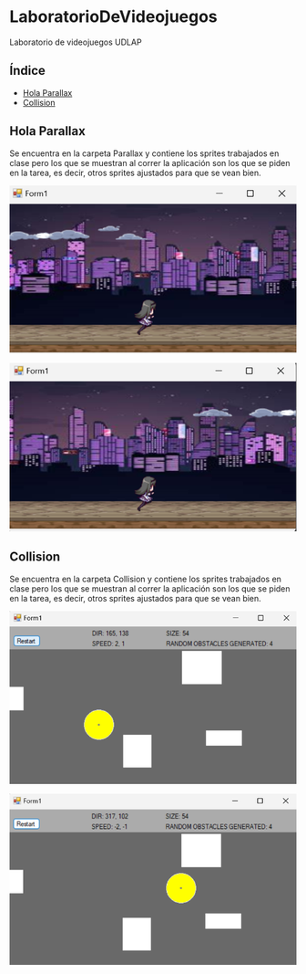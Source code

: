 # LaboratorioDeVideojuegos
 Laboratorio de videojuegos UDLAP

## Índice
- [Hola Parallax](#hola-parallax)
- [Collision](#collision)

## Hola Parallax
Se encuentra en la carpeta Parallax y contiene los sprites trabajados en clase pero los que se muestran al correr la aplicación son los que se piden en la tarea, es decir, otros sprites ajustados para que se vean bien.

![Parallax 1](ProjectsInfo/parallax-1.png)

![Parallax 2](ProjectsInfo/parallax-2.png)

## Collision
Se encuentra en la carpeta Collision y contiene los sprites trabajados en clase pero los que se muestran al correr la aplicación son los que se piden en la tarea, es decir, otros sprites ajustados para que se vean bien.

![Collision 1](ProjectsInfo/collision-1.png)

![Collision 2](ProjectsInfo/collision-2.png)